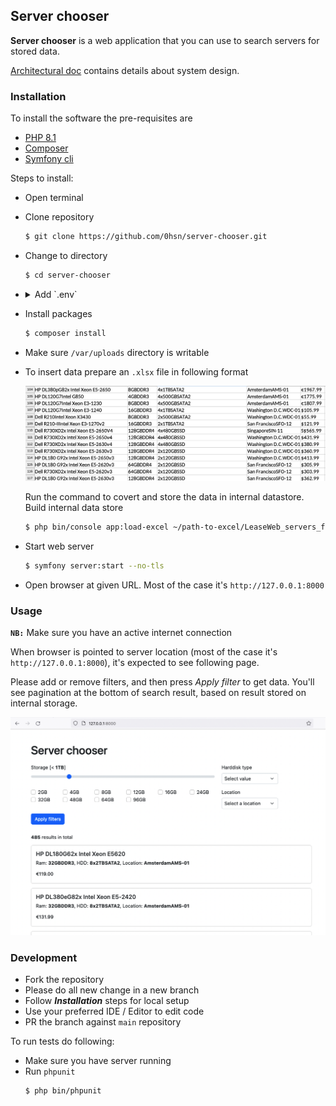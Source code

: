 ## Server chooser

**Server chooser** is a web application that you can use to search servers for stored 
data.

[Architectural doc](docs/architecture.md) contains details about system design.

### Installation

To install the software the pre-requisites are 
- [PHP 8.1](https://www.php.net/downloads.php)
- [Composer](https://getcomposer.org/download/)
- [Symfony cli](https://symfony.com/download#step-1-install-symfony-cli)

Steps to install:

- Open terminal
- Clone repository
    ```bash
    $ git clone https://github.com/0hsn/server-chooser.git
    ```

- Change to directory
    ```bash
    $ cd server-chooser
    ```

- <details>
    <summary>Add `.env`</summary>

    Add a .env file with following content in current directory.
  
    ```ini
        APP_ENV=dev
        APP_SECRET=5f6bf8f899b3359da6d9667612ca5ca4
        MESSENGER_TRANSPORT_DSN=doctrine://default?auto_setup=0
        DATABASE_URL="sqlite:///%kernel.project_dir%/var/data.db"
    ```
    </details>
    
- Install packages 
    ```bash
    $ composer install
    ```


- Make sure `/var/uploads` directory is writable

- To insert data prepare an `.xlsx` file in following format

    ![excel-iamge](docs/excel.png)

    Run the command to covert and store the data in internal datastore. Build internal data store

    ```bash
    $ php bin/console app:load-excel ~/path-to-excel/LeaseWeb_servers_filters_assignment.xlsx
    ```
  
- Start web server
    ```bash
    $ symfony server:start --no-tls
    ```

- Open browser at given URL. Most of the case it's `http://127.0.0.1:8000`

### Usage

**`NB:`** Make sure you have an active internet connection

When browser is pointed to server location (most of the case it's 
`http://127.0.0.1:8000`), it's expected to see following page.

Please add or remove filters, and then press _Apply filter_ to get data. 
You'll see pagination at the bottom of search result, based on result 
stored on internal storage.

![ui](docs/ui.png)

### Development

- Fork the repository
- Please do all new change in a new branch
- Follow _**Installation**_ steps for local setup
- Use your preferred IDE / Editor to edit code
- PR the branch against `main` repository

To run tests do following:
- Make sure you have server running
- Run `phpunit`
  ```bash
  $ php bin/phpunit
  ```
